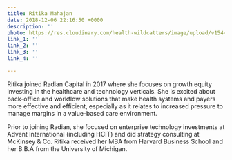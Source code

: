 ```yaml
---
title: Ritika Mahajan
date: 2018-12-06 22:16:50 +0000
description: ''
photo: https://res.cloudinary.com/health-wildcatters/image/upload/v1544134652/image.png
link_1: ''
link_2: ''
link_3: ''
link_4: ''

---
```

Ritika joined Radian Capital in 2017 where she focuses on growth equity investing in the healthcare and technology verticals. She is excited about back-office and workflow solutions that make health systems and payers more effective and efficient, especially as it relates to increased pressure to manage margins in a value-based care environment.

 

Prior to joining Radian, she focused on enterprise technology investments at Advent International (including HCIT) and did strategy consulting at McKinsey & Co. Ritika received her MBA from Harvard Business School and her B.B.A from the University of Michigan.